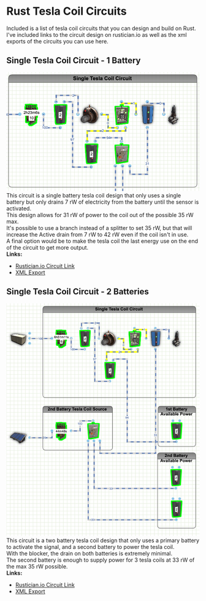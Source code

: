 # Rust Tesla Coil Circuits
Included is a list of tesla coil circuits that you can design and build on Rust.  I've included links to the circuit design on rustician.io as well as the xml exports of the circuits you can use here.

## Single Tesla Coil Circuit - 1 Battery
![TeslaCoil-HBHFSensorActivated-SingleBattery](images/TeslaCoil-HBHFSensorActivated-SingleBattery.png)
This circuit is a single battery tesla coil design that only uses a single battery but only drains 7 rW of electricity from the battery until the sensor is activated.</br>
This design allows for 31 rW of power to the coil out of the possible 35 rW max.</br>
It's possible to use a branch instead of a splitter to set 35 rW, but that will increase the Active drain from 7 rW to 42 rW even if the coil isn't in use.</br>
A final option would be to make the tesla coil the last energy use on the end of the circuit to get more output.</br>
<b>Links:</b>
* [Rustician.io Circuit Link](https://www.rustrician.io/?circuit=111c169b672a8cd03b8c067c9224791e)
* [XML Export](xml/TeslaCoil-HBHFSensorActivated-SingleBattery.xml)

## Single Tesla Coil Circuit - 2 Batteries
![TeslaCoil-HBHFSensorActivated-TwoBattery](images/TeslaCoil-HBHFSensorActivated-TwoBattery.png)
This circuit is a two battery tesla coil design that only uses a primary battery to activate the signal, and a second battery to power the tesla coil.</br>
With the blocker, the drain on both batteries is extremely minimal.</br>
The second battery is enough to supply power for 3 tesla coils at 33 rW of the max 35 rW possible.</br>
<b>Links:</b>
* [Rustician.io Circuit Link](https://www.rustrician.io/?circuit=10620fc903a759c93d8b1d42e7aeac0f)
* [XML Export](xml/TeslaCoil-HBHFSensorActivated-TwoBattery.xml)